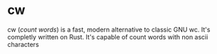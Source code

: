 # cw

cw (_count words_) is a fast, modern alternative to classic GNU wc. It's 
completly written on Rust. It's capable of count words with non ascii 
characters